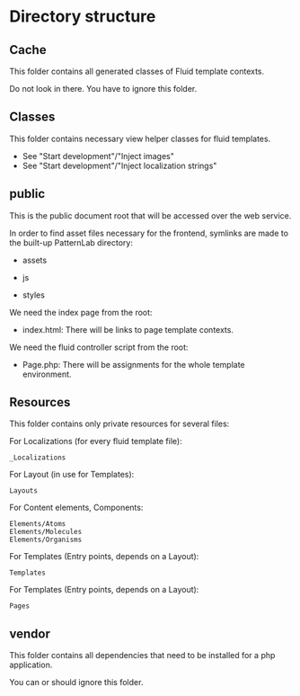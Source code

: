 Directory structure
===================

Cache
-----

This folder contains all generated classes of Fluid template contexts.

Do not look in there. You have to ignore this folder.


Classes
-------

This folder contains necessary view helper classes for fluid templates.

- See "Start development"/"Inject images"
- See "Start development"/"Inject localization strings"


public
------

This is the public document root that will be accessed over the web service.

In order to find asset files necessary for the frontend, symlinks are made to the built-up PatternLab
directory:

- assets

- js

- styles

We need the index page from the root:

- index.html: There will be links to page template contexts.

We need the fluid controller script from the root:

- Page.php: There will be assignments for the whole template environment.


Resources
---------

This folder contains only private resources for several files:

For Localizations (for every fluid template file):

    _Localizations

For Layout (in use for Templates):

    Layouts

For Content elements, Components:

    Elements/Atoms
    Elements/Molecules
    Elements/Organisms

For Templates (Entry points, depends on a Layout):

    Templates
    
For Templates (Entry points, depends on a Layout):

    Pages


vendor
------

This folder contains all dependencies that need to be installed for a php application.

You can or should ignore this folder.
